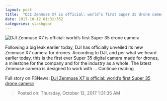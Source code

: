 ```yaml
---
layout: post
title:  "DJI Zenmuse X7 is official: world’s first Super 35 drone camera"
date: 2017-10-12 01:31:35Z
categories: slashgear
---
```


![DJI Zenmuse X7 is official: world’s first Super 35 drone camera](https://c.slashgear.com/wp-content/uploads/2017/10/zenmuse_dji_official.jpg)

Following a big leak earlier today, DJI has officially unveiled its new Zenmuse X7 camera for drones. According to DJI, and per what we heard earlier today, this is the first ever Super 35 digital camera made for drones, a milestone for the company and for the industry as a whole. The latest Zenmuse camera is designed to work with … Continue reading


Full story on F3News: [DJI Zenmuse X7 is official: world’s first Super 35 drone camera](http://www.f3nws.com/n/ckJQXG)

> Posted on: Thursday, October 12, 2017 1:31:35 AM
